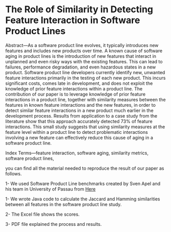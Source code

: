 # The Role of Similarity in Detecting Feature Interaction in Software Product Lines

Abstract—As a software product line evolves, it typically introduces new features and includes new products over time. A known cause of software aging in product lines is the
introduction of new features that interact in unplanned and even risky ways with the existing features. This can lead to failures,
performance degradation, and even hazardous states in a new product. Software product line developers currently identify new,
unwanted feature interactions primarily in the testing of each new product. This incurs significant costs, comes late in development,
and does not exploit the knowledge of prior feature interactions within a product line. The contribution of our paper is to
leverage knowledge of prior feature interactions in a product line, together with similarity measures between the features in known
feature interactions and the new features, in order to detect similar feature interactions in a new product much earlier in the
development process. Results from application to a case study from the literature show that this approach accurately detected
73% of feature interactions. This small study suggests that using similarity measures at the feature level within a product line
to detect problematic interactions involving a new feature can effectively reduce this cause of aging in a software product line.

Index Terms—feature interaction, software aging, similarity metrics, software product lines,


you can find all the material needed to reproduce the result of our paper as follows.


1- We used Software Product Line benchmarks created by Sven Apel and his team in University of Passau from [Here](http://fosd.net/FAV)

1- We wrote Java code to calculate the Jaccard and Hamming similarities  between all features in the software product line study.

2- The Excel file shows the scores.

3- PDF file explained the process and results.
